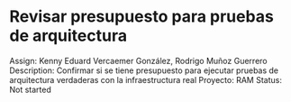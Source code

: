 # Revisar presupuesto para pruebas de arquitectura

Assign: Kenny Eduard Vercaemer González, Rodrigo Muñoz Guerrero
Description: Confirmar si se tiene presupuesto para ejecutar pruebas de arquitectura verdaderas con la infraestructura real
Proyecto: RAM
Status: Not started